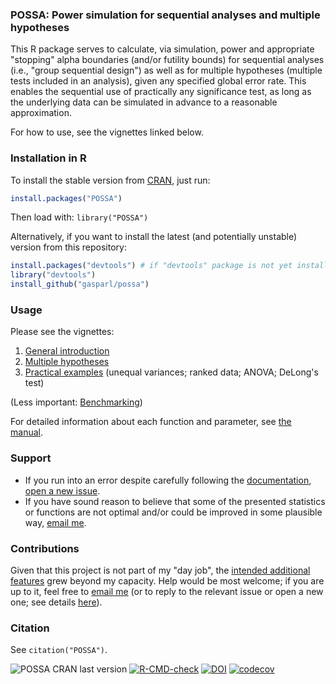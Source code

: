 ### POSSA: Power simulation for sequential analyses and multiple hypotheses

This R package serves to calculate, via simulation, power and appropriate "stopping" alpha boundaries (and/or futility bounds) for sequential analyses (i.e., "group sequential design") as well as for multiple hypotheses (multiple tests included in an analysis), given any specified global error rate. This enables the sequential use of practically any significance test, as long as the underlying data can be simulated in advance to a reasonable approximation.

For how to use, see the vignettes linked below.

### Installation in R

To install the stable version from [CRAN](https://cran.r-project.org/package=POSSA "The Comprehensive R Archive Network"), just run:

```R
install.packages("POSSA")
```

Then load with: `library("POSSA")`

Alternatively, if you want to install the latest (and potentially unstable) version from this repository:

```R
install.packages("devtools") # if "devtools" package is not yet installed
library("devtools")
install_github("gasparl/possa")
```

### Usage

Please see the vignettes:

1. [General introduction](https://gasparl.github.io/possa/vignettes/v_1_intro.html "POSSA: Introduction")
2. [Multiple hypotheses](https://gasparl.github.io/possa/vignettes/v_2_multiple_hypotheses.html "POSSA: Multiple hypotheses")
3. [Practical examples](https://gasparl.github.io/possa/vignettes/v_3_examples.html "POSSA: Practical examples") (unequal variances; ranked data; ANOVA; DeLong's test)

(Less important: [Benchmarking](https://gasparl.github.io/possa/vignettes/v_4_benchmarking.html "POSSA: Benchmarking"))

For detailed information about each function and parameter, see [the manual](https://github.com/gasparl/possa/blob/master/POSSA.pdf "POSSA manual").

### Support

* If you run into an error despite carefully following the [documentation](https://github.com/gasparl/possa/blob/master/POSSA.pdf "POSSA.pdf"), [open a new issue](https://github.com/gasparl/possa/issues "Issues").
* If you have sound reason to believe that some of the presented statistics or functions are not optimal and/or could be improved in some plausible way, [email me](mailto:lkcsgaspar@gmail.com).

### Contributions

Given that this project is not part of my "day job", the [intended additional features](https://github.com/gasparl/possa/issues "Issues") grew beyond my capacity. Help would be most welcome; if you are up to it, feel free to [email me](mailto:lkcsgaspar@gmail.com) (or to reply to the relevant issue or open a new one; see details [here](https://github.com/gasparl/possa/blob/master/CONTRIBUTING.md "CONTRIBUTING")).

### Citation

See `citation("POSSA")`.

![](https://www.r-pkg.org/badges/version-last-release/POSSA "POSSA CRAN last version") [![R-CMD-check](https://github.com/gasparl/possa/workflows/R-CMD-check/badge.svg)](https://github.com/gasparl/possa/actions) [![DOI](https://zenodo.org/badge/DOI/10.5281/zenodo.6523855.svg)](https://doi.org/10.5281/zenodo.6523855) [![codecov](https://codecov.io/gh/gasparl/possa/branch/master/graph/badge.svg?token=YVA1OCIDD7)](https://codecov.io/gh/gasparl/possa)
